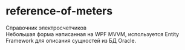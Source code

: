 # reference-of-meters
Справочник электросчетчиков  
Небольшая форма написанная на WPF MVVM, используется Entity Framework для описания сущностей из БД Oracle.
